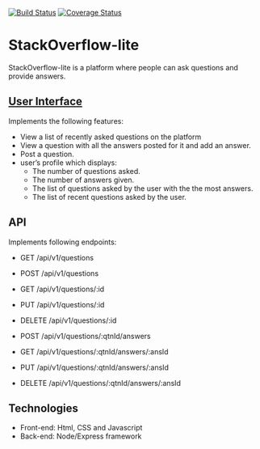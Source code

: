 [![Build Status](https://travis-ci.org/sudhons/StackOverflow-lite.svg?branch=api)](https://travis-ci.org/sudhons/StackOverflow-lite)
[![Coverage Status](https://coveralls.io/repos/github/sudhons/StackOverflow-lite/badge.svg?branch=api)](https://coveralls.io/github/sudhons/StackOverflow-lite?branch=api)

# StackOverflow-lite
StackOverflow-lite is a platform where people can ask questions and provide answers.

## [User Interface](https://sudhons.github.io/StackOverflow-lite)
Implements the following features:
* View a list of recently asked questions on the platform
* View a question with all the answers posted for it and add an answer.
* Post a question.
* user’s profile which displays:
  * The number of questions asked.
  * The number of answers given.
  * The list of questions asked by the user with the the most answers.
  * The list of recent questions asked by the user.

## API
Implements following endpoints:
* GET /api/v1/questions
* POST /api/v1/questions
* GET /api/v1/questions/:id
* PUT /api/v1/questions/:id
* DELETE /api/v1/questions/:id

* POST /api/v1/questions/:qtnId/answers
* GET /api/v1/questions/:qtnId/answers/:ansId
* PUT /api/v1/questions/:qtnId/answers/:ansId
* DELETE /api/v1/questions/:qtnId/answers/:ansId

## Technologies
* Front-end: Html, CSS and Javascript
* Back-end: Node/Express framework
